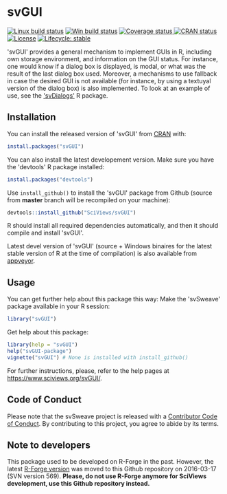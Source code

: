 
# svGUI

<!-- badges: start -->
[![Linux build status](https://travis-ci.org/SciViews/svGUI.svg )](https://travis-ci.org/SciViews/svGUI)
[![Win build status](https://ci.appveyor.com/api/projects/status/github/SciViews/svGUI?branch=master&svg=true)](http://ci.appveyor.com/project/phgrosjean/svGUI)
[![Coverage status](https://img.shields.io/codecov/c/github/SciViews/svGUI/master.svg)
](https://codecov.io/github/SciViews/svGUI?branch=master)
[![CRAN status](http://www.r-pkg.org/badges/version/svGUI)](http://cran.r-project.org/package=svGUI)
[![License](https://img.shields.io/badge/license-GPL-blue.svg)](http://www.gnu.org/licenses/gpl-2.0.html)
[![Lifecycle: stable](https://img.shields.io/badge/lifecycle-stable-brightgreen.svg)](https://www.tidyverse.org/lifecycle/#stable)
<!-- badges: end -->

'svGUI' provides a general mechanism to implement GUIs in R, including own storage environment, and information on the GUI status. For instance, one would know if a dialog box is displayed, is modal, or what was the result of the last dialog box used. Moreover, a mechanisms to use fallback in case the desired GUI is not available (for instance, by using a textuyal version of the dialog box) is also implemented. To look at an example of use, see the ['svDialogs'](https://github.com/SciViews/svDialogs) R package.

## Installation

You can install the released version of 'svGUI' from [CRAN](https://CRAN.R-project.org) with:

```r
install.packages("svGUI")
```

You can also install the latest developement version. Make sure you have the 'devtools' R package installed:

```r
install.packages("devtools")
```

Use `install_github()` to install the 'svGUI' package from Github (source from **master** branch will be recompiled on your machine):

```r
devtools::install_github("SciViews/svGUI")
```

R should install all required dependencies automatically, and then it should compile and install 'svGUI'.

Latest devel version of 'svGUI' (source + Windows binaires for the latest stable version of R at the time of compilation) is also available from [appveyor](https://ci.appveyor.com/project/phgrosjean/svGUI/build/artifacts).

## Usage

You can get further help about this package this way: Make the 'svSweave' package available in your R session:

```r
library("svGUI")
```

Get help about this package:

```r
library(help = "svGUI")
help("svGUI-package")
vignette("svGUI") # None is installed with install_github()
```

For further instructions, please, refer to the help pages at https://www.sciviews.org/svGUI/.

## Code of Conduct

Please note that the svSweave project is released with a [Contributor Code of Conduct](https://contributor-covenant.org/version/2/0/CODE_OF_CONDUCT.html). By contributing to this project, you agree to abide by its terms.

## Note to developers

This package used to be developed on R-Forge in the past. However, the latest [R-Forge version](https://r-forge.r-project.org/projects/sciviews/) was moved to this Github repository on 2016-03-17 (SVN version 569). **Please, do not use R-Forge anymore for SciViews development, use this Github repository instead.**
